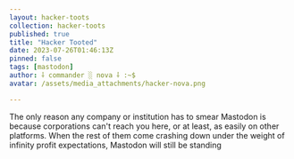 ```yaml
---
layout: hacker-toots
collection: hacker-toots
published: true
title: "Hacker Tooted"
date: 2023-07-26T01:46:13Z
pinned: false
tags: [mastodon]
author: ⸸ commander ░ nova ⸸ :~$
avatar: /assets/media_attachments/hacker-nova.png

---
```


<p>The only reason any company or institution has to smear Mastodon is because corporations can&#39;t reach you here, or at least, as easily on other platforms. When the rest of them come crashing down under the weight of infinity profit expectations, Mastodon will still be standing</p>


